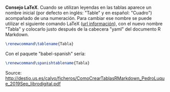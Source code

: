 **Consejo LaTeX**. Cuando se utilizan leyendas en las tablas aparece un nombre inicial (por defecto en inglés: "Table" y en español: "Cuadro") acompañado de una numeración. Para cambiar ese nombre se puede utilizar el siguiente comando LaTeX ([url información](https://tex.stackexchange.com/questions/80443/change-the-word-table-in-table-captions)), con el nuevo nombre "Tabla" y colocarlo justo después de la cabecera "yaml" del documento
R Markdown.
```latex
\renewcommand\tablename{Tabla}
```
Con el paquete "babel-spanish" sería:
```latex
\renewcommand\spanishtablename{Tabla}
```


Source:\
<http://destio.us.es/calvo/ficheros/ComoCrearTablasRMarkdown_PedroLuque_2019Sep_librodigital.pdf>